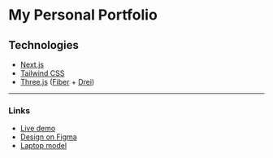 # My Personal Portfolio

## Technologies

- [Next.js](https://nextjs.org/)
- [Tailwind CSS](https://tailwindcss.com/)
- [Three.js](https://threejs.org/) ([Fiber](https://r3f.docs.pmnd.rs/getting-started/introduction) + [Drei](https://drei.docs.pmnd.rs/getting-started/introduction))

---

### Links

- [Live demo](https://mohammad-omar.vercel.app/)
- [Design on Figma](<https://www.figma.com/design/KelHzFlopgUgNM29SQ3riS/Web-Developer-Portfolio-Website-Template-(Community)?m=auto&is-community-duplicate=1&fuid=1329036721309684062>)
- [Laptop model](https://sketchfab.com/3d-models/laptop-7d870e900889481395b4a575b9fa8c3e)
